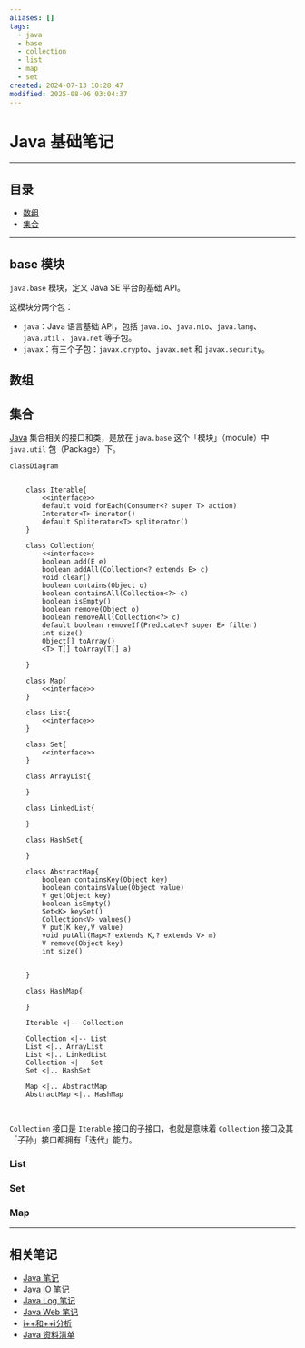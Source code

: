 ```yaml
---
aliases: []
tags:
  - java
  - base
  - collection
  - list
  - map
  - set
created: 2024-07-13 10:28:47
modified: 2025-08-06 03:04:37
---
```


# Java 基础笔记

---

## 目录

* [数组](#数组)
* [集合](#集合)

---

## base 模块

`java.base` 模块，定义 Java SE 平台的基础 API。

这模块分两个包：

* `java`：Java 语言基础 API，包括 `java.io`、`java.nio`、`java.lang`、`java.util` 、`java.net` 等子包。
* `javax`：有三个子包：`javax.crypto`、`javax.net` 和 `javax.security`。

## 数组

## 集合

[Java](Java_Note.md) 集合相关的接口和类，是放在 `java.base` 这个「模块」（module）中 `java.util` 包（Package）下。

```mermaid
classDiagram


	class Iterable{
		<<interface>>
		default void forEach(Consumer<? super T> action)
		Interator<T> inerator()
		default Spliterator<T> spliterator()
	}

	class Collection{
		<<interface>>
		boolean add(E e)
		boolean addAll(Collection<? extends E> c)
		void clear()
		boolean contains(Object o)
		boolean containsAll(Collection<?> c)
		boolean isEmpty()
		boolean remove(Object o)
		boolean removeAll(Collection<?> c)
		default boolean removeIf(Predicate<? super E> filter)
		int size()
		Object[] toArray()
		<T> T[] toArray(T[] a)
		
	}

	class Map{
		<<interface>>
	}

	class List{
		<<interface>>
	}

	class Set{
		<<interface>>
	}

	class ArrayList{
	
	}

	class LinkedList{
		
	}

	class HashSet{
		
	}

	class AbstractMap{
		boolean containsKey(Object key)
		boolean containsValue(Object value)
		V get(Object key)
		boolean isEmpty()
		Set<K> keySet()
		Collection<V> values()
		V put(K key,V value)
		void putAll(Map<? extends K,? extends V> m)
		V remove(Object key)
		int size()
		
		
	}

	class HashMap{
		
	}

	Iterable <|-- Collection

	Collection <|-- List 
	List <|.. ArrayList
	List <|.. LinkedList
	Collection <|-- Set
	Set <|.. HashSet

	Map <|.. AbstractMap
	AbstractMap <|.. HashMap

	

```

`Collection` 接口是 `Iterable` 接口的子接口，也就是意味着 `Collection` 接口及其「子孙」接口都拥有「迭代」能力。

### List

### Set

### Map

---

## 相关笔记

* [Java 笔记](Java_Note.md)
* [Java IO 笔记](Java_IO_Note.md)
* [Java Log 笔记](Java_Log_Note.md)
* [Java Web 笔记](Java_Servlet_Note.md)
* [i++和++i分析](i++和++i分析.md)
* [Java 资料清单](Java_Material.md)

